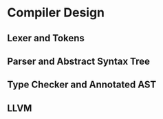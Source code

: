 # Compiler Design

## Lexer and Tokens

## Parser and Abstract Syntax Tree

## Type Checker and Annotated AST

## LLVM

